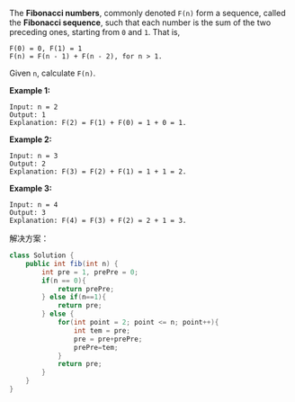 The **Fibonacci numbers**, commonly denoted `F(n)` form a sequence, called the **Fibonacci sequence**, such that each number is the sum of the two preceding ones, starting from `0` and `1`. That is,

```
F(0) = 0, F(1) = 1
F(n) = F(n - 1) + F(n - 2), for n > 1.
```

Given `n`, calculate `F(n)`.

 

**Example 1:**

```
Input: n = 2
Output: 1
Explanation: F(2) = F(1) + F(0) = 1 + 0 = 1.
```

**Example 2:**

```
Input: n = 3
Output: 2
Explanation: F(3) = F(2) + F(1) = 1 + 1 = 2.
```

**Example 3:**

```
Input: n = 4
Output: 3
Explanation: F(4) = F(3) + F(2) = 2 + 1 = 3.
```





解决方案：

```java
class Solution {
    public int fib(int n) {
        int pre = 1, prePre = 0;
        if(n == 0){
            return prePre;
        } else if(n==1){
            return pre;
        } else {
            for(int point = 2; point <= n; point++){
                int tem = pre;
                pre = pre+prePre;
                prePre=tem;
            }
            return pre;
        }
    }
}
```

